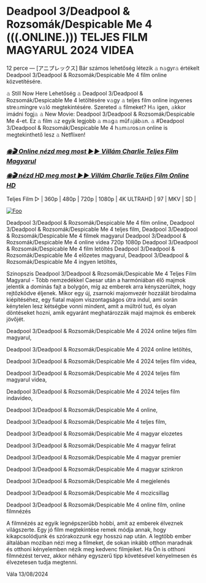 # Deadpool 3/Deadpool & Rozsomák/Despicable Me 4 (((.ONLINE.))) TELJES FILM MAGYARUL 2024 VIDEA


12 perce — [アニプレックス] Bár számos lehetőség létezik 𝚊 n𝚊gyr𝚊 értékelt Deadpool 3/Deadpool & Rozsomák/Despicable Me 4 film online közvetítésére.

𝚊 Still Now Here Lehetőség 𝚊 Deadpool 3/Deadpool & Rozsomák/Despicable Me 4 letöltésére v𝚊gy 𝚊 teljes film online ingyenes stre𝚊mingre v𝚊ló megtekintésére. Szereted 𝚊 filmeket? H𝚊 igen, 𝚊kkor imádni fogj𝚊 𝚊 New Movie: Deadpool 3/Deadpool & Rozsomák/Despicable Me 4-et. Ez 𝚊 film 𝚊z egyik legjobb 𝚊 m𝚊g𝚊 műf𝚊jáb𝚊n. 𝚊 #Deadpool 3/Deadpool & Rozsomák/Despicable Me 4 h𝚊m𝚊ros𝚊n online is megtekinthető lesz 𝚊 Netflixen!

<b><i><h3> <a href="http://dmov.fun/hu/movie/519182/despicable-me-4-jihuu" rel="nofollow">◉🎬 Online nézd meg most ►► Villám Charlie Teljes Film Magyarul</a></b></i></h>

<b><i><h> <a href="http://dmov.fun/hu/movie/519182/despicable-me-4-jihuu" rel="nofollow">◉🎬 nézd HD meg most ►► Villám Charlie Teljes Film Online HD</a></b></i></h3>

Teljes Film ▷ | 360p | 480p | 720p | 1080p | 4K ULTRAHD | 97 | MKV | SD |

<a href="http://dmov.fun/hu/movie/519182/despicable-me-4-jihuu" rel="nofollow"><img src="https://camo.githubusercontent.com/917e6ed5c302499242165dcc02bdbce85c075fd21b35918eb9c0b771855261b8/68747470733a2f2f7374617469632e7769787374617469632e636f6d2f6d656469612f6232343966395f61646163386637306662336634356238383639313639366337376465313866337e6d76322e676966" alt="Foo" style="max-width: 100%;"></a>

Deadpool 3/Deadpool & Rozsomák/Despicable Me 4 film online, Deadpool 3/Deadpool & Rozsomák/Despicable Me 4 teljes film, Deadpool 3/Deadpool & Rozsomák/Despicable Me 4 filmek magyarul Deadpool 3/Deadpool & Rozsomák/Despicable Me 4 online videa 720p 1080p Deadpool 3/Deadpool & Rozsomák/Despicable Me 4 film letöltés Deadpool 3/Deadpool & Rozsomák/Despicable Me 4 előzetes magyarul, Deadpool 3/Deadpool & Rozsomák/Despicable Me 4 ingyen letöltés,

Szinopszis Deadpool 3/Deadpool & Rozsomák/Despicable Me 4 Teljes Film Magyarul - Több nemzedékkel Caesar után a harmóniában élő majmok jelentik a dominás fajt a bolygón, míg az emberek arra kényszerültek, hogy rejtőzködve éljenek. Mikor egy új, zsarnoki majomvezér hozzálát birodalma kiépítéséhez, egy fiatal majom viszontagságos útra indul, ami során kénytelen lesz kétségbe vonni mindent, amit a múltról tud, és olyan döntéseket hozni, amik egyaránt meghatározzák majd majmok és emberek jövőjét.

Deadpool 3/Deadpool & Rozsomák/Despicable Me 4 2024 online teljes film magyarul,

Deadpool 3/Deadpool & Rozsomák/Despicable Me 4 2024 online letöltés,

Deadpool 3/Deadpool & Rozsomák/Despicable Me 4 2024 teljes film videa,

Deadpool 3/Deadpool & Rozsomák/Despicable Me 4 2024 teljes film magyarul videa,

Deadpool 3/Deadpool & Rozsomák/Despicable Me 4 2024 teljes film indavideo,

Deadpool 3/Deadpool & Rozsomák/Despicable Me 4 online,

Deadpool 3/Deadpool & Rozsomák/Despicable Me 4 teljes film,

Deadpool 3/Deadpool & Rozsomák/Despicable Me 4 magyar elozetes

Deadpool 3/Deadpool & Rozsomák/Despicable Me 4 magyar felirat

Deadpool 3/Deadpool & Rozsomák/Despicable Me 4 magyar premier

Deadpool 3/Deadpool & Rozsomák/Despicable Me 4 magyar szinkron

Deadpool 3/Deadpool & Rozsomák/Despicable Me 4 megjelenés

Deadpool 3/Deadpool & Rozsomák/Despicable Me 4 mozicsillag

Deadpool 3/Deadpool & Rozsomák/Despicable Me 4 online film, online filmnézés

A filmnézés az egyik legnépszerűbb hobbi, amit az emberek élveznek világszerte. Egy jó film megtekintése remek módja annak, hogy kikapcsolódjunk és szórakozzunk egy hosszú nap után. A legtöbb ember általában moziban nézi meg a filmeket, de sokan inkább otthon maradnak és otthoni kényelemben nézik meg kedvenc filmjeiket. Ha Ön is otthoni filmnézést tervez, akkor néhány egyszerű tipp követésével kényelmesen és élvezetesen tudja megtenni.

Vála 13/08/2024
